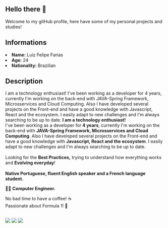 ## Hello there 👋  
Welcome to my gitHub profile, here have some of my personal projects and studies! 
## Informations
<li> <b>Name:</b> Luiz Felipe Farias</li>
<li> <b>Age:</b> 24</li>
<li> <b>Nationality:</b> Brazilian</li>

## Description

I am a technology enthusiast!
I've been working as a developer for 4 years, currently I'm working on the back-end with JAVA-Spring Framework, Microsservices and Cloud Computing. Also I have developed several projects on the Front-end and have a good knowledge with Javascript, React and the ecosystem. I easily adapt to new challenges and I'm always searching to be up to date.
<b> I am a technology enthusiast!</b><br> I've been working as a developer for<b> 4 years</b>, currently I'm working on the back-end with <b>JAVA-Spring Framework, Microsservices and Cloud Computing</b>. Also I have developed several projects on the Front-end and have a good knowledge with <b>Javascript, React and the ecosystem</b>. I easily adapt to new challenges and I'm always searching to be up to date. <br/><br/> 
Looking for the <b>Best Practices,</b> trying to understand how everything works and <b>Evolving everyday</b>!<br/><br/> 
<b>Native Portuguese, fluent English speaker and a French language student.</b>

👨‍🎓 <b>Computer Engineer.</b><br>

No bad time to have a coffee! ☕<br>
Passionate about Formula 1! 🏁
  ## 
  
<div> 
 <a href="https://www.linkedin.com/in/luiz-felipe-farias1/" target="_blank"><img src="https://img.shields.io/badge/-LinkedIn-%230077B5?style=for-the-badge&logo=linkedin&logoColor=white" target="_blank"></a> 
  <a href="https://twitter.com/luiz_fariaas" target="_blank"><img src="https://img.shields.io/badge/Twitter-1DA1F2?style=for-the-badge&logo=twitter&logoColor=white" target="_blank"></a> 
  <a href = "mailto:luiz.farias.cpv@gmail.com"><img src="https://img.shields.io/badge/-Gmail-%23333?style=for-the-badge&logo=gmail&logoColor=white" target="_blank"></a>
</div>


